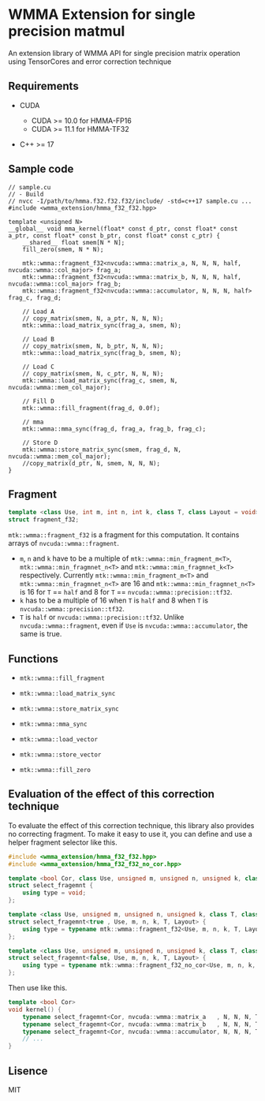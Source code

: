 # WMMA Extension for single precision matmul

An extension library of WMMA API for single precision matrix operation using TensorCores and error correction technique

## Requirements
- CUDA
  - CUDA >= 10.0 for HMMA-FP16
  - CUDA >= 11.1 for HMMA-TF32

- C++ >= 17

## Sample code
```cuda
// sample.cu
// - Build
// nvcc -I/path/to/hmma.f32.f32.f32/include/ -std=c++17 sample.cu ...
#include <wmma_extension/hmma_f32_f32.hpp>

template <unsigned N>
__global__ void mma_kernel(float* const d_ptr, const float* const a_ptr, const float* const b_ptr, const float* const c_ptr) {
	__shared__ float smem[N * N];
	fill_zero(smem, N * N);

	mtk::wmma::fragment_f32<nvcuda::wmma::matrix_a, N, N, N, half, nvcuda::wmma::col_major> frag_a;
	mtk::wmma::fragment_f32<nvcuda::wmma::matrix_b, N, N, N, half, nvcuda::wmma::col_major> frag_b;
	mtk::wmma::fragment_f32<nvcuda::wmma::accumulator, N, N, N, half> frag_c, frag_d;

	// Load A
	// copy_matrix(smem, N, a_ptr, N, N, N);
	mtk::wmma::load_matrix_sync(frag_a, smem, N);

	// Load B
	// copy_matrix(smem, N, b_ptr, N, N, N);
	mtk::wmma::load_matrix_sync(frag_b, smem, N);

	// Load C
	// copy_matrix(smem, N, c_ptr, N, N, N);
	mtk::wmma::load_matrix_sync(frag_c, smem, N, nvcuda::wmma::mem_col_major);

	// Fill D
	mtk::wmma::fill_fragment(frag_d, 0.0f);

	// mma
	mtk::wmma::mma_sync(frag_d, frag_a, frag_b, frag_c);

	// Store D
	mtk::wmma::store_matrix_sync(smem, frag_d, N, nvcuda::wmma::mem_col_major);
	//copy_matrix(d_ptr, N, smem, N, N, N);
}
```

## Fragment
```cpp
template <class Use, int m, int n, int k, class T, class Layout = void>
struct fragment_f32;
```
`mtk::wmma::fragment_f32` is a fragment for this computation.
It contains arrays of `nvcuda::wmma::fragment`.
- `m`, `n` and `k` have to be a multiple of `mtk::wmma::min_fragment_m<T>`, `mtk::wmma::min_fragmnet_n<T>` and `mtk::wmma::min_fragmnet_k<T>` respectively.
Currently `mtk::wmma::min_fragment_m<T>` and `mtk::wmma::min_fragmnet_n<T>` are 16 and `mtk::wmma::min_fragmnet_n<T>` is 16 for `T` == `half` and 8 for `T` == `nvcuda::wmma::precision::tf32`.
- `k` has to be a multiple of 16 when `T` is `half` and 8 when `T` is `nvcuda::wmma::precision::tf32`.
- `T` is `half` or `nvcuda::wmma::precision::tf32`. Unlike `nvcuda::wmma::fragment`, even if `Use` is `nvcuda::wmma::accumulator`, the same is true.

## Functions
- `mtk::wmma::fill_fragment`
- `mtk::wmma::load_matrix_sync`
- `mtk::wmma::store_matrix_sync`
- `mtk::wmma::mma_sync`

- `mtk::wmma::load_vector`
- `mtk::wmma::store_vector`
- `mtk::wmma::fill_zero`

## Evaluation of the effect of this correction technique
To evaluate the effect of this correction technique, this library also provides no correcting fragment.
To make it easy to use it, you can define and use a helper fragment selector like this.

```cpp
#include <wmma_extension/hmma_f32_f32.hpp>
#include <wmma_extension/hmma_f32_f32_no_cor.hpp>

template <bool Cor, class Use, unsigned m, unsigned n, unsigned k, class T, class Layout = void>
struct select_fragemnt {
	using type = void;
};

template <class Use, unsigned m, unsigned n, unsigned k, class T, class Layout>
struct select_fragemnt<true , Use, m, n, k, T, Layout> {
	using type = typename mtk::wmma::fragment_f32<Use, m, n, k, T, Layout>;
};

template <class Use, unsigned m, unsigned n, unsigned k, class T, class Layout>
struct select_fragemnt<false, Use, m, n, k, T, Layout> {
	using type = typename mtk::wmma::fragment_f32_no_cor<Use, m, n, k, T, Layout>;
};
```

Then use like this.

```cpp
template <bool Cor>
void kernel() {
	typename select_fragemnt<Cor, nvcuda::wmma::matrix_a   , N, N, N, T, nvcuda::wmma::col_major>::type frag_a;
	typename select_fragemnt<Cor, nvcuda::wmma::matrix_b   , N, N, N, T, nvcuda::wmma::col_major>::type frag_b;
	typename select_fragemnt<Cor, nvcuda::wmma::accumulator, N, N, N, T>::type frag_c, frag_d;
	// ...
}
```

## Lisence
MIT
